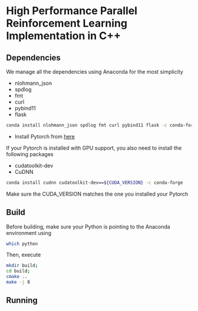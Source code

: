 # High Performance Parallel Reinforcement Learning Implementation in C++

## Dependencies

We manage all the dependencies using Anaconda for the most simplicity

- nlohmann_json
- spdlog
- fmt
- curl
- pybind11
- flask

```bash
conda install nlohmann_json spdlog fmt curl pybind11 flask -c conda-forge
```

- Install Pytorch from [here](https://pytorch.org/get-started/locally/)

If your Pytorch is installed with GPU support, you also need to install the following packages

- cudatoolkit-dev
- CuDNN

```bash
conda install cudnn cudatoolkit-dev==${CUDA_VERSION} -c conda-forge
```

Make sure the CUDA_VERSION matches the one you installed your Pytorch

## Build
Before building, make sure your Python is pointing to the Anaconda environment using
```bash
which python
```
Then, execute
```bash
mkdir build;
cd build;
cmake ..
make -j 8
```

## Running
